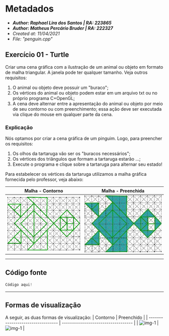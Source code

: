 # Metadados
 * **_Author: Raphael Lira dos Santos | RA: 223865_**
 * **_Author: Matheus Percário Bruder | RA: 222327_**
 * *Created at: 11/04/2021*
 * *File: "penguin.cpp"*

 ## Exercício 01 - Turtle
  Criar uma cena gráfica com a ilustração de um animal ou objeto em formato de malha triangular. A janela pode ter qualquer tamanho. Veja outros requisitos:
  1. O animal ou objeto deve possuir um "buraco";
  2. Os vértices do animal ou objeto podem estar em um arquivo txt ou no próprio programa C+OpenGL;
  3. A cena deve alternar entre a apresentação do animal ou objeto por meio de seu contorno ou com preenchimento; essa ação deve ser executada via clique do mouse em qualquer parte da cena.

 ### Explicação
  Nós optamos por criar a cena gráfica de um pinguim. Logo, para preencher os requisitos:
  1. Os olhos da tartaruga vão ser os "buracos necessários";
  2. Os vértices dos triângulos que formam a tartaruga estarão ...;
  3. Execute o programa e clique sobre a tartaruga para alternar seu estado!

  Para estabelecer os vértices da tartaruga utilizamos a malha gráfica fornecida pelo professor, veja abaixo:

 | Malha - Contorno                            | Malha - Preenchida                               |
 | ------------------------------------------- | ------------------------------------------------ |
 | ![img-1](assets/images/tartaruga-malha.png) | ![img-1](assets/images/tartaruga-preenchida.png) |
  

 ---
 ## Código fonte
 ```C++
 Código aqui!
 ```

 ---
 ## Formas de visualização
 A seguir, as duas formas de visualização:
 | Contorno                          | Preenchido                          |
 | --------------------------------- | ----------------------------------- |
 | ![img-1](assets/img/contorno.png) | ![img-1](assets/img/preenchido.png) |
